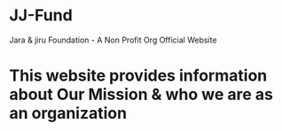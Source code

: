 # JJ-Fund
Jara &amp; jiru Foundation - A Non Profit Org Official Website 
# This website provides information about Our Mission & who we are as an organization

